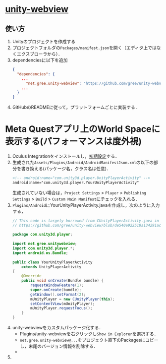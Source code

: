 # [unity-webview](https://github.com/gree/unity-webview/tree/de540e922510a134291ace77462debfc7a3355d3)

## 使い方
1. Unityのプロジェクトを作成する
2. プロジェクトフォルダの`Packages/manifest.json`を開く（エディタ上ではなくエクスプローラから）．
3. dependenciesに以下を追加
     ```json
     {
       "dependencies": {
         ...
           "net.gree.unity-webview": "https://github.com/gree/unity-webview.git?path=/dist/package",
         ...
       }
     }
     ```
4. GitHubのREADMEに従って，プラットフォームごとに実装する．

# Meta Questアプリ上のWorld Spaceに表示する(パフォーマンスは度外視)

1. Oculus Integrationをインストールし，[初期設定](https://developer.oculus.com/documentation/unity/unity-tutorial-hello-vr/)する．
2. 生成された`Assets/Plugins/Android/AndroidManifestJson.xml`の以下の部分を書き換える(パッケージ名，クラス名は任意)．
     ```XML
     <!-- android:name="com.unity3d.player.UnityPlayerActivity" -->
     android:name="com.unity3d.player.YourUnityPlayerActivity"
     ```
     生成されていない場合は，`Project Settings` > `Player` > `Publishing Settings` > `Build` > `Custom Main Manifest`にチェックを入れる．
4. `Plugins/Android`にYourUnityPlayerActivity.javaを作成し，次のように入力する，
   ```java
   // This code is largely borrowed from CUnityPlayerActivity.java in gree/unity-webview.
   // https://github.com/gree/unity-webview/blob/de540e922510a134291ace77462debfc7a3355d3/plugins/Android/webview/src/main/java/net/gree/unitywebview/CUnityPlayerActivity.java
     
   package com.unity3d.player;
     
   import net.gree.unitywebview;
   import com.unity3d.player.*;
   import android.os.Bundle;
     
   public class YourUnityPlayerActivity
       extends UnityPlayerActivity
   {
       @Override
       public void onCreate(Bundle bundle) {
           requestWindowFeature(1);
           super.onCreate(bundle);
           getWindow().setFormat(2);
           mUnityPlayer = new CUnityPlayer(this);
           setContentView(mUnityPlayer);
           mUnityPlayer.requestFocus();
       }
   }
   ```
6. unity-webviewをカスタムパッケージ化する．
   - Plugins/unity-webviewを右クリックし`Show in Explorer`を選択する．
   - `net.gree.unity-webview@...`をプロジェクト直下のPackagesにコピーし，末尾のバージョン情報を削除する．
   - 
8. 



